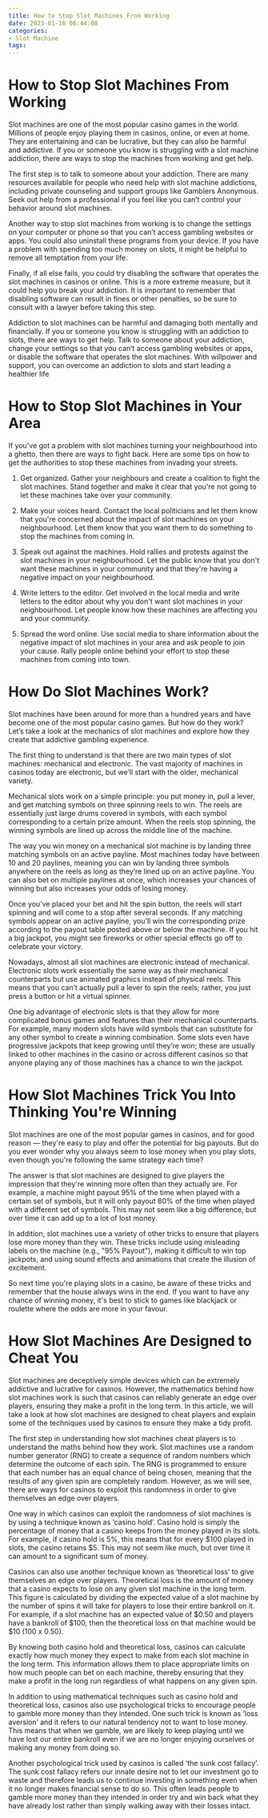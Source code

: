 ```yaml
---
title: How to Stop Slot Machines From Working
date: 2023-01-16 06:44:08
categories:
- Slot Machine
tags:
---
```



#  How to Stop Slot Machines From Working

Slot machines are one of the most popular casino games in the world. Millions of people enjoy playing them in casinos, online, or even at home. They are entertaining and can be lucrative, but they can also be harmful and addictive. If you or someone you know is struggling with a slot machine addiction, there are ways to stop the machines from working and get help.

The first step is to talk to someone about your addiction. There are many resources available for people who need help with slot machine addictions, including private counseling and support groups like Gamblers Anonymous. Seek out help from a professional if you feel like you can’t control your behavior around slot machines.

Another way to stop slot machines from working is to change the settings on your computer or phone so that you can’t access gambling websites or apps. You could also uninstall these programs from your device. If you have a problem with spending too much money on slots, it might be helpful to remove all temptation from your life.

Finally, if all else fails, you could try disabling the software that operates the slot machines in casinos or online. This is a more extreme measure, but it could help you break your addiction. It is important to remember that disabling software can result in fines or other penalties, so be sure to consult with a lawyer before taking this step.

Addiction to slot machines can be harmful and damaging both mentally and financially. If you or someone you know is struggling with an addiction to slots, there are ways to get help. Talk to someone about your addiction, change your settings so that you can’t access gambling websites or apps, or disable the software that operates the slot machines. With willpower and support, you can overcome an addiction to slots and start leading a healthier life

#  How to Stop Slot Machines in Your Area

If you've got a problem with slot machines turning your neighbourhood into a ghetto, then there are ways to fight back. Here are some tips on how to get the authorities to stop these machines from invading your streets.

1. Get organized. Gather your neighbours and create a coalition to fight the slot machines. Stand together and make it clear that you're not going to let these machines take over your community.

2. Make your voices heard. Contact the local politicians and let them know that you're concerned about the impact of slot machines on your neighbourhood. Let them know that you want them to do something to stop the machines from coming in.

3. Speak out against the machines. Hold rallies and protests against the slot machines in your neighbourhood. Let the public know that you don't want these machines in your community and that they're having a negative impact on your neighbourhood.

4. Write letters to the editor. Get involved in the local media and write letters to the editor about why you don't want slot machines in your neighbourhood. Let people know how these machines are affecting you and your community.

5. Spread the word online. Use social media to share information about the negative impact of slot machines in your area and ask people to join your cause. Rally people online behind your effort to stop these machines from coming into town.

#  How Do Slot Machines Work?

Slot machines have been around for more than a hundred years and have become one of the most popular casino games. But how do they work? Let’s take a look at the mechanics of slot machines and explore how they create that addictive gambling experience.

The first thing to understand is that there are two main types of slot machines: mechanical and electronic. The vast majority of machines in casinos today are electronic, but we’ll start with the older, mechanical variety.

Mechanical slots work on a simple principle: you put money in, pull a lever, and get matching symbols on three spinning reels to win. The reels are essentially just large drums covered in symbols, with each symbol corresponding to a certain prize amount. When the reels stop spinning, the winning symbols are lined up across the middle line of the machine.

The way you win money on a mechanical slot machine is by landing three matching symbols on an active payline. Most machines today have between 10 and 20 paylines, meaning you can win by landing three symbols anywhere on the reels as long as they’re lined up on an active payline. You can also bet on multiple paylines at once, which increases your chances of winning but also increases your odds of losing money.

Once you’ve placed your bet and hit the spin button, the reels will start spinning and will come to a stop after several seconds. If any matching symbols appear on an active payline, you’ll win the corresponding prize according to the payout table posted above or below the machine. If you hit a big jackpot, you might see fireworks or other special effects go off to celebrate your victory.

Nowadays, almost all slot machines are electronic instead of mechanical. Electronic slots work essentially the same way as their mechanical counterparts but use animated graphics instead of physical reels. This means that you can’t actually pull a lever to spin the reels; rather, you just press a button or hit a virtual spinner.

One big advantage of electronic slots is that they allow for more complicated bonus games and features than their mechanical counterparts. For example, many modern slots have wild symbols that can substitute for any other symbol to create a winning combination. Some slots even have progressive jackpots that keep growing until they’re won; these are usually linked to other machines in the casino or across different casinos so that anyone playing any of those machines has a chance to win the jackpot.

#  How Slot Machines Trick You Into Thinking You're Winning

Slot machines are one of the most popular games in casinos, and for good reason — they're easy to play and offer the potential for big payouts. But do you ever wonder why you always seem to lose money when you play slots, even though you're following the same strategy each time?

The answer is that slot machines are designed to give players the impression that they're winning more often than they actually are. For example, a machine might payout 95% of the time when played with a certain set of symbols, but it will only payout 80% of the time when played with a different set of symbols. This may not seem like a big difference, but over time it can add up to a lot of lost money.

In addition, slot machines use a variety of other tricks to ensure that players lose more money than they win. These tricks include using misleading labels on the machine (e.g., "95% Payout"), making it difficult to win top jackpots, and using sound effects and animations that create the illusion of excitement.

So next time you're playing slots in a casino, be aware of these tricks and remember that the house always wins in the end. If you want to have any chance of winning money, it's best to stick to games like blackjack or roulette where the odds are more in your favour.

#  How Slot Machines Are Designed to Cheat You

Slot machines are deceptively simple devices which can be extremely addictive and lucrative for casinos. However, the mathematics behind how slot machines work is such that casinos can reliably generate an edge over players, ensuring they make a profit in the long term. In this article, we will take a look at how slot machines are designed to cheat players and explain some of the techniques used by casinos to ensure they make a tidy profit.

The first step in understanding how slot machines cheat players is to understand the maths behind how they work. Slot machines use a random number generator (RNG) to create a sequence of random numbers which determine the outcome of each spin. The RNG is programmed to ensure that each number has an equal chance of being chosen, meaning that the results of any given spin are completely random. However, as we will see, there are ways for casinos to exploit this randomness in order to give themselves an edge over players.

One way in which casinos can exploit the randomness of slot machines is by using a technique known as ‘casino hold’. Casino hold is simply the percentage of money that a casino keeps from the money played in its slots. For example, if casino hold is 5%, this means that for every $100 played in slots, the casino retains $5. This may not seem like much, but over time it can amount to a significant sum of money.

Casinos can also use another technique known as ‘theoretical loss’ to give themselves an edge over players. Theoretical loss is the amount of money that a casino expects to lose on any given slot machine in the long term. This figure is calculated by dividing the expected value of a slot machine by the number of spins it will take for players to lose their entire bankroll on it. For example, if a slot machine has an expected value of $0.50 and players have a bankroll of $100, then the theoretical loss on that machine would be $10 (100 x 0.50).

By knowing both casino hold and theoretical loss, casinos can calculate exactly how much money they expect to make from each slot machine in the long term. This information allows them to place appropriate limits on how much people can bet on each machine, thereby ensuring that they make a profit in the long run regardless of what happens on any given spin.

In addition to using mathematical techniques such as casino hold and theoretical loss, casinos also use psychological tricks to encourage people to gamble more money than they intended. One such trick is known as ‘loss aversion’ and it refers to our natural tendency not to want to lose money. This means that when we gamble, we are likely to keep playing until we have lost our entire bankroll even if we are no longer enjoying ourselves or making any money from doing so.

Another psychological trick used by casinos is called ‘the sunk cost fallacy’. The sunk cost fallacy refers our innate desire not to let our investment go to waste and therefore leads us to continue investing in something even when it no longer makes financial sense to do so. This often leads people to gamble more money than they intended in order try and win back what they have already lost rather than simply walking away with their losses intact.